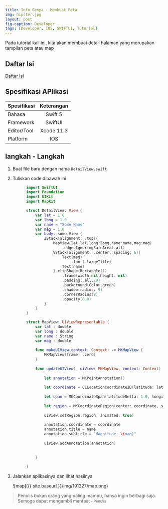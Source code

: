 ```yaml
---
title: Info Gempa - Membuat Peta
img: hipster.jpg
layout: post
fig-caption: Developer
tags: [Developer, IOS, SWIFTUI, Tutorial]
---
```


Pada tutorial kali ini, kita akan membuat detail halaman yang merupakan tampilan peta atau map
<!--more-->


## Daftar Isi ##

[Daftar Isi](https://thengoding.com/2019/12/27/j-info-gempa-daftar-isi/)


## Spesifikasi APlikasi ##

|  Spesifikasi  | Keterangan      |
| :------------ |:---------------:|
|  Bahasa       | Swift 5         |
| Framework     | SwiftUI         |
| Editor/Tool   | Xcode 11.3      |
| Platform      | IOS             | 


## langkah - Langkah ##

1. Buat file baru dengan nama `DetailView.swift`
2. Tuliskan code dibawah ini
   
   ```swift
         import SwiftUI
         import Foundation
         import UIKit
         import MapKit

         struct DetailView: View {
             var lat = 1.0
             var long = 1.0
             var name = "Some Name"
             var mag = 1.0
             var body: some View {
                 ZStack(alignment: .top){
                     MapView(lat:lat,long:long,name:name,mag:mag)
                         .edgesIgnoringSafeArea(.all)
                     VStack(alignment: .center, spacing: 6){
                         Text(mag)
                             .font(.largeTitle)
                         Text(name)
                     }.clipShape(Rectangle())
                         .frame(width:nil,height: nil)
                         .padding(.all,20)
                         .background(Color.green)
                         .shadow(radius: 9)
                         .cornerRadius(9)
                         .opacity(0.8)
                 }
             }
         }

         struct MapView: UIViewRepresentable {
             var lat : double
             var long : double
             var name : String
             var mag : double
             
             func makeUIView(context: Context) -> MKMapView {
                 MKMapView(frame: .zero)
             }
             
             func updateUIView(_ uiView: MKMapView, context: Context) {
                 
                 let annotation = MKPointAnnotation()
                 
                 let coordinate = CLLocationCoordinate2D(latitude: lat, longitude: long)
                 
                 let span = MKCoordinateSpan(latitudeDelta: 1.0, longitudeDelta: 1.0)
                 
                 let region = MKCoordinateRegion(center: coordinate, span: span)
                 
                 uiView.setRegion(region, animated: true)
                 
                 annotation.coordinate = coordinate
                 annotation.title = name
                 annotation.subtitle = "Magnitude: \(mag)"
                 
                 uiView.addAnnotation(annotation)
                 
                 
             }
             
         }


   ```


3. Jalankan aplikasinya dan lihat hasilnya 
   
   ![map]({{ site.baseurl }}/img/191227/map.png)

>Penulis bukan orang yang paling mampu, hanya ingin berbagi saja. Semoga dapat mengambil manfaat<small> - Penulis</small>